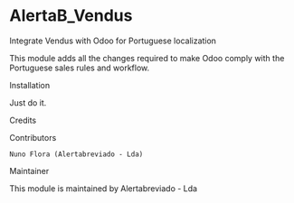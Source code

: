 # AlertaB_Vendus

Integrate Vendus with Odoo for Portuguese localization

This module adds all the changes required to make Odoo comply with the Portuguese sales rules and workflow.

Installation

Just do it.

Credits

Contributors

    Nuno Flora (Alertabreviado - Lda)

Maintainer

This module is maintained by Alertabreviado - Lda
